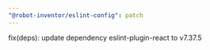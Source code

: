 ```yaml
---
"@robot-inventor/eslint-config": patch
---
```


fix(deps): update dependency eslint-plugin-react to v7.37.5
